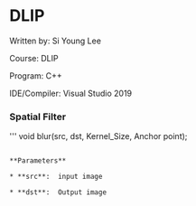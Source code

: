 # DLIP

Written by:   Si Young Lee

Course:  DLIP

Program: C++

IDE/Compiler: Visual Studio 2019

### Spatial Filter
'''
void blur(src, dst, Kernel_Size, Anchor point);
```

**Parameters**

* **src**:  input image

* **dst**:  Output image
